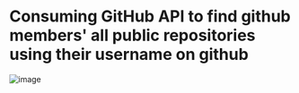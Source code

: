 # Consuming GitHub API to find github members' all public repositories using their username on github <br>

![image](https://user-images.githubusercontent.com/63328419/139081299-75fdfc97-dff0-4ee6-8adb-45481efcc86d.png)
